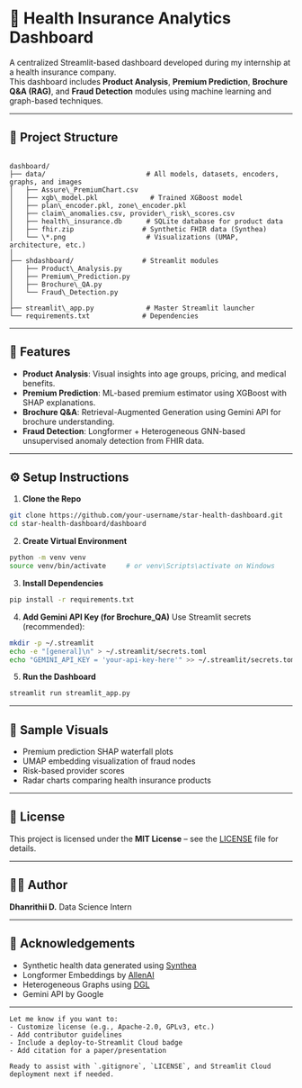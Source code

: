 # 🏥 Health Insurance Analytics Dashboard

A centralized Streamlit-based dashboard developed during my internship at a health insurance company.  
This dashboard includes **Product Analysis**, **Premium Prediction**, **Brochure Q&A (RAG)**, and **Fraud Detection** modules using machine learning and graph-based techniques.

---

## 📁 Project Structure

```

dashboard/
├── data/                         # All models, datasets, encoders, graphs, and images
│   ├── Assure\_PremiumChart.csv
│   ├── xgb\_model.pkl             # Trained XGBoost model
│   ├── plan\_encoder.pkl, zone\_encoder.pkl
│   ├── claim\_anomalies.csv, provider\_risk\_scores.csv
│   ├── health\_insurance.db      # SQLite database for product data
│   ├── fhir.zip                 # Synthetic FHIR data (Synthea)
│   └── \*.png                    # Visualizations (UMAP, architecture, etc.)
│
├── shdashboard/                 # Streamlit modules
│   ├── Product\_Analysis.py
│   ├── Premium\_Prediction.py
│   ├── Brochure\_QA.py
│   └── Fraud\_Detection.py
│
├── streamlit\_app.py             # Master Streamlit launcher
└── requirements.txt             # Dependencies

````

---

## 🚀 Features

- **Product Analysis**: Visual insights into age groups, pricing, and medical benefits.
- **Premium Prediction**: ML-based premium estimator using XGBoost with SHAP explanations.
- **Brochure Q&A**: Retrieval-Augmented Generation using Gemini API for brochure understanding.
- **Fraud Detection**: Longformer + Heterogeneous GNN-based unsupervised anomaly detection from FHIR data.

---

## ⚙️ Setup Instructions

1. **Clone the Repo**
```bash
git clone https://github.com/your-username/star-health-dashboard.git
cd star-health-dashboard/dashboard
````

2. **Create Virtual Environment**

```bash
python -m venv venv
source venv/bin/activate     # or venv\Scripts\activate on Windows
```

3. **Install Dependencies**

```bash
pip install -r requirements.txt
```

4. **Add Gemini API Key (for Brochure\_QA)**
   Use Streamlit secrets (recommended):

```bash
mkdir -p ~/.streamlit
echo -e "[general]\n" > ~/.streamlit/secrets.toml
echo "GEMINI_API_KEY = 'your-api-key-here'" >> ~/.streamlit/secrets.toml
```

5. **Run the Dashboard**

```bash
streamlit run streamlit_app.py
```

---

## 📸 Sample Visuals

* Premium prediction SHAP waterfall plots
* UMAP embedding visualization of fraud nodes
* Risk-based provider scores
* Radar charts comparing health insurance products

---

## 📜 License

This project is licensed under the **MIT License** – see the [LICENSE](LICENSE) file for details.

---

## 👩‍💼 Author

**Dhanrithii D.**
Data Science Intern 

---

## 🙏 Acknowledgements

* Synthetic health data generated using [Synthea](https://synthetichealth.github.io/synthea/)
* Longformer Embeddings by [AllenAI](https://arxiv.org/abs/2004.05150)
* Heterogeneous Graphs using [DGL](https://www.dgl.ai/)
* Gemini API by Google

---

```
Let me know if you want to:
- Customize license (e.g., Apache-2.0, GPLv3, etc.)
- Add contributor guidelines
- Include a deploy-to-Streamlit Cloud badge  
- Add citation for a paper/presentation

Ready to assist with `.gitignore`, `LICENSE`, and Streamlit Cloud deployment next if needed.
```
